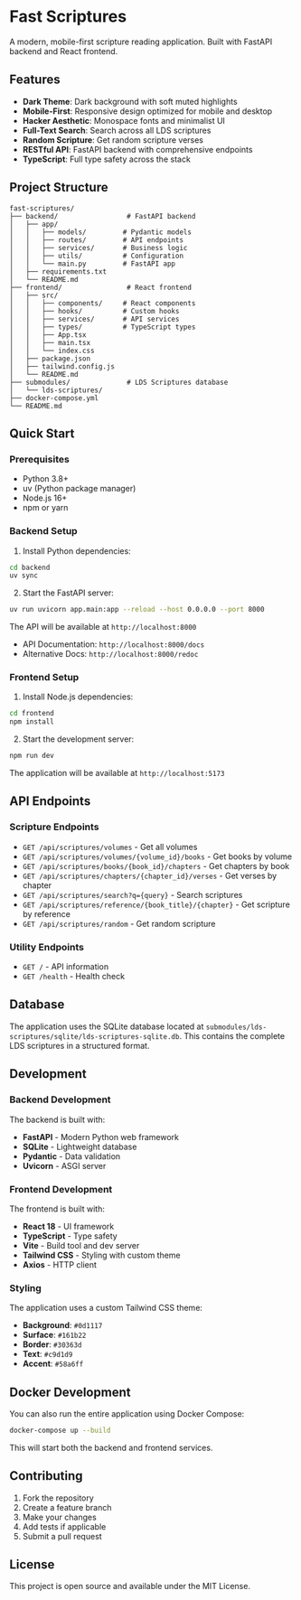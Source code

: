 # Fast Scriptures

A modern, mobile-first scripture reading application. Built with FastAPI backend and React frontend.

## Features

- **Dark Theme**: Dark background with soft muted highlights
- **Mobile-First**: Responsive design optimized for mobile and desktop
- **Hacker Aesthetic**: Monospace fonts and minimalist UI
- **Full-Text Search**: Search across all LDS scriptures
- **Random Scripture**: Get random scripture verses
- **RESTful API**: FastAPI backend with comprehensive endpoints
- **TypeScript**: Full type safety across the stack

## Project Structure

```
fast-scriptures/
├── backend/                 # FastAPI backend
│   ├── app/
│   │   ├── models/         # Pydantic models
│   │   ├── routes/         # API endpoints
│   │   ├── services/       # Business logic
│   │   ├── utils/          # Configuration
│   │   └── main.py         # FastAPI app
│   ├── requirements.txt
│   └── README.md
├── frontend/                # React frontend
│   ├── src/
│   │   ├── components/     # React components
│   │   ├── hooks/          # Custom hooks
│   │   ├── services/       # API services
│   │   ├── types/          # TypeScript types
│   │   ├── App.tsx
│   │   ├── main.tsx
│   │   └── index.css
│   ├── package.json
│   ├── tailwind.config.js
│   └── README.md
├── submodules/              # LDS Scriptures database
│   └── lds-scriptures/
├── docker-compose.yml
└── README.md
```

## Quick Start

### Prerequisites

- Python 3.8+
- uv (Python package manager)
- Node.js 16+
- npm or yarn

### Backend Setup

1. Install Python dependencies:
```bash
cd backend
uv sync
```

2. Start the FastAPI server:
```bash
uv run uvicorn app.main:app --reload --host 0.0.0.0 --port 8000
```

The API will be available at `http://localhost:8000`
- API Documentation: `http://localhost:8000/docs`
- Alternative Docs: `http://localhost:8000/redoc`

### Frontend Setup

1. Install Node.js dependencies:
```bash
cd frontend
npm install
```

2. Start the development server:
```bash
npm run dev
```

The application will be available at `http://localhost:5173`

## API Endpoints

### Scripture Endpoints

- `GET /api/scriptures/volumes` - Get all volumes
- `GET /api/scriptures/volumes/{volume_id}/books` - Get books by volume
- `GET /api/scriptures/books/{book_id}/chapters` - Get chapters by book
- `GET /api/scriptures/chapters/{chapter_id}/verses` - Get verses by chapter
- `GET /api/scriptures/search?q={query}` - Search scriptures
- `GET /api/scriptures/reference/{book_title}/{chapter}` - Get scripture by reference
- `GET /api/scriptures/random` - Get random scripture

### Utility Endpoints

- `GET /` - API information
- `GET /health` - Health check

## Database

The application uses the SQLite database located at `submodules/lds-scriptures/sqlite/lds-scriptures-sqlite.db`. This contains the complete LDS scriptures in a structured format.

## Development

### Backend Development

The backend is built with:
- **FastAPI** - Modern Python web framework
- **SQLite** - Lightweight database
- **Pydantic** - Data validation
- **Uvicorn** - ASGI server

### Frontend Development

The frontend is built with:
- **React 18** - UI framework
- **TypeScript** - Type safety
- **Vite** - Build tool and dev server
- **Tailwind CSS** - Styling with custom theme
- **Axios** - HTTP client

### Styling

The application uses a custom Tailwind CSS theme:

- **Background**: `#0d1117`
- **Surface**: `#161b22`
- **Border**: `#30363d`
- **Text**: `#c9d1d9`
- **Accent**: `#58a6ff`

## Docker Development

You can also run the entire application using Docker Compose:

```bash
docker-compose up --build
```

This will start both the backend and frontend services.

## Contributing

1. Fork the repository
2. Create a feature branch
3. Make your changes
4. Add tests if applicable
5. Submit a pull request

## License

This project is open source and available under the MIT License.
